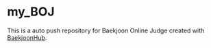 # my_BOJ
This is a auto push repository for Baekjoon Online Judge created with [BaekjoonHub](https://github.com/BaekjoonHub/BaekjoonHub).
